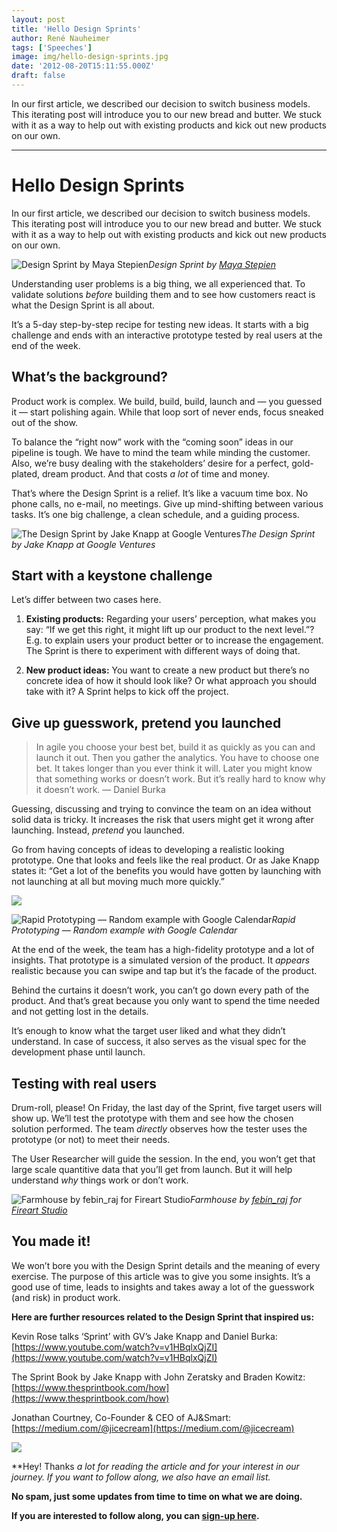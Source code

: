 ```yaml
---
layout: post
title: 'Hello Design Sprints'
author: René Nauheimer
tags: ['Speeches']
image: img/hello-design-sprints.jpg
date: '2012-08-20T15:11:55.000Z'
draft: false
---
```


In our first article, we described our decision to switch business models. This iterating post will introduce you to our new bread and butter. We stuck with it as a way to help out with existing products and kick out new products on our own.

---

# Hello Design Sprints

In our first article, we described our decision to switch business models. This iterating post will introduce you to our new bread and butter. We stuck with it as a way to help out with existing products and kick out new products on our own.

![Design Sprint by [Maya Stepien](https://dribbble.com/mayastepien)](https://cdn-images-1.medium.com/max/2000/0*IndfI6QgxZml2Yqi.jpg)_Design Sprint by [Maya Stepien](https://dribbble.com/mayastepien)_

Understanding user problems is a big thing, we all experienced that. To validate solutions _before_ building them and to see how customers react is what the Design Sprint is all about.

It’s a 5-day step-by-step recipe for testing new ideas. It starts with a big challenge and ends with an interactive prototype tested by real users at the end of the week.

## What’s the background?

Product work is complex. We build, build, build, launch and — you guessed it — start polishing again. While that loop sort of never ends, focus sneaked out of the show.

To balance the “right now” work with the “coming soon” ideas in our pipeline is tough. We have to mind the team while minding the customer. Also, we’re busy dealing with the stakeholders’ desire for a perfect, gold-plated, dream product. And that costs _a lot_ of time and money.

That’s where the Design Sprint is a relief. It’s like a vacuum time box. No phone calls, no e-mail, no meetings. Give up mind-shifting between various tasks. It’s one big challenge, a clean schedule, and a guiding process.

![The Design Sprint by Jake Knapp at Google Ventures](https://cdn-images-1.medium.com/max/NaN/1*lR5yznnub3PKlGhfcUHqlg.png)_The Design Sprint by Jake Knapp at Google Ventures_

## Start with a keystone challenge

Let’s differ between two cases here.

1. **Existing products:** Regarding your users’ perception, what makes you say: “If we get this right, it might lift up our product to the next level.”? E.g. to explain users your product better or to increase the engagement. The Sprint is there to experiment with different ways of doing that.

1. **New product ideas:** You want to create a new product but there’s no concrete idea of how it should look like? Or what approach you should take with it? A Sprint helps to kick off the project.

## Give up guesswork, pretend you launched

> In agile you choose your best bet, build it as quickly as you can and launch it out. Then you gather the analytics. You have to choose one bet. It takes longer than you ever think it will. Later you might know that something works or doesn’t work. But it’s really hard to know why it doesn’t work. — Daniel Burka

Guessing, discussing and trying to convince the team on an idea without solid data is tricky. It increases the risk that users might get it wrong after launching. Instead, _pretend_ you launched.

Go from having concepts of ideas to developing a realistic looking prototype. One that looks and feels like the real product. Or as Jake Knapp states it: “Get a lot of the benefits you would have gotten by launching with not launching at all but moving much more quickly.”

![](https://cdn-images-1.medium.com/max/2000/1*CFr2Aun1ku1s6kb6myUwug.gif)

![Rapid Prototyping — Random example with Google Calendar](https://cdn-images-1.medium.com/max/2000/1*DelvfjTay28fipq4LJcEXg.gif)_Rapid Prototyping — Random example with Google Calendar_

At the end of the week, the team has a high-fidelity prototype and a lot of insights. That prototype is a simulated version of the product. It _appears_ realistic because you can swipe and tap but it’s the facade of the product.

Behind the curtains it doesn’t work, you can’t go down every path of the product. And that’s great because you only want to spend the time needed and not getting lost in the details.

It’s enough to know what the target user liked and what they didn’t understand. In case of success, it also serves as the visual spec for the development phase until launch.

## Testing with real users

Drum-roll, please! On Friday, the last day of the Sprint, five target users will show up. We’ll test the prototype with them and see how the chosen solution performed. The team _directly_ observes how the tester uses the prototype (or not) to meet their needs.

The User Researcher will guide the session. In the end, you won’t get that large scale quantitive data that you’ll get from launch. But it will help understand _why_ things work or don’t work.

![Farmhouse by [febin_raj](https://dribbble.com/Febinraj) for [Fireart Studio](https://dribbble.com/Fireart-d)](https://cdn-images-1.medium.com/max/2000/0*88x6vemmqAiinYTO.png)_Farmhouse by [febin_raj](https://dribbble.com/Febinraj) for [Fireart Studio](https://dribbble.com/Fireart-d)_

## You made it!

We won’t bore you with the Design Sprint details and the meaning of every exercise. The purpose of this article was to give you some insights. It’s a good use of time, leads to insights and takes away a lot of the guesswork (and risk) in product work.

**Here are further resources related to the Design Sprint that inspired us:**

Kevin Rose talks ‘Sprint’ with GV’s Jake Knapp and Daniel Burka: [https://www.youtube.com/watch?v=v1HBqlxQjZI](https://www.youtube.com/watch?v=v1HBqlxQjZI)

The Sprint Book by Jake Knapp with John Zeratsky and Braden Kowitz: [https://www.thesprintbook.com/how](https://www.thesprintbook.com/how)

Jonathan Courtney, Co-Founder & CEO of AJ&Smart: [https://medium.com/@jicecream](https://medium.com/@jicecream)

![](https://cdn-images-1.medium.com/max/3840/1*hGVXImT3GdnlydpWKuTNJg.png)

**Hey! Thanks *a lot *for reading the article and for your interest in our journey. If you want to follow along, we also have an email list.**

**No spam, just some updates from time to time on what we are doing.**

**If you are interested to follow along, you can [sign-up here](http://eepurl.com/gcZnzv).**
